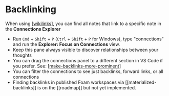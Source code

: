# Backlinking

When using [[wikilinks]], you can find all notes that link to a specific note in the **Connections Explorer**

- Run `Cmd` + `Shift` + `P` (`Ctrl` + `Shift` + `P` for Windows), type "connections" and run the **Explorer: Focus on Connections** view.
- Keep this pane always visible to discover relationships between your thoughts
- You can drag the connections panel to a different section in VS Code if you prefer. See: [[make-backlinks-more-prominent]]
- You can filter the connections to see just backlinks, forward links, or all connections
- Finding backlinks in published Foam workspaces via [[materialized-backlinks]] is on the [[roadmap]] but not yet implemented.


[//begin]: # "Autogenerated link references for markdown compatibility"
[wikilinks]: wikilinks.md "Wikilinks"
[make-backlinks-more-prominent]: ../recipes/make-backlinks-more-prominent.md "Make Backlinks More Prominent"
[//end]: # "Autogenerated link references"